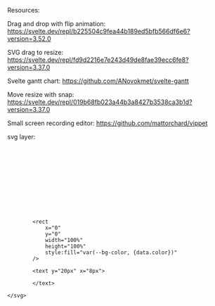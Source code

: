 Resources:

Drag and drop with flip animation: 
https://svelte.dev/repl/b225504c9fea44b189ed5bfb566df6e6?version=3.52.0


SVG drag to resize: https://svelte.dev/repl/fd9d2216e7e243d49de8fae39ecc6fe8?version=3.37.0

Svelte gantt chart: https://github.com/ANovokmet/svelte-gantt

Move resize with snap: https://svelte.dev/repl/019b68fb023a44b3a8427b3538ca3b1d?version=3.37.0


Small screen recording editor:
https://github.com/mattorchard/vippet



svg layer:

   <svg
          width="100%"
          height="100%"
          style:margin-top="var(--bar-margin-top, 4px)"
          style:margin-bottom="var(--bar-margin-bottom, 10px)"
        >

            <rect
                x="0"
                y="0"
                width="100%"
                height="100%"
                style:fill="var(--bg-color, {data.color})"
            />

            <text y="20px" x="8px">
                
            </text>
          
    </svg>